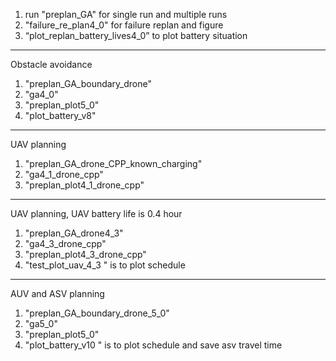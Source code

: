 1. run "preplan_GA" for single run and multiple runs
2. "failure_re_plan4_0" for failure replan and figure
3. “plot_replan_battery_lives4_0” to plot battery situation

----------------------------------------------------
Obstacle avoidance
1. "preplan_GA_boundary_drone"
2. "ga4_0"
3. "preplan_plot5_0"
4. "plot_battery_v8"


----------------------------------------------------
UAV planning
1. "preplan_GA_drone_CPP_known_charging"
2. "ga4_1_drone_cpp"
3. "preplan_plot4_1_drone_cpp"

----------------------------------------------------
UAV planning, UAV battery life is 0.4 hour
1. "preplan_GA_drone4_3"
2. "ga4_3_drone_cpp"
3. "preplan_plot4_3_drone_cpp"
4. "test_plot_uav_4_3 " is to plot schedule

----------------------------------------------------
AUV and ASV planning
1. "preplan_GA_boundary_drone_5_0"
2. "ga5_0"
3. "preplan_plot5_0"
4. "plot_battery_v10 " is to plot schedule and save asv travel time

